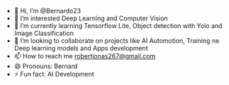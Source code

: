 - 👋 Hi, I’m @Bernardo23
- 👀 I’m interested Deep Learning and Computer Vision
- 🌱 I’m currently learning Tensorflow Lite, Object detection with Yolo and Image Classification
- 💞️ I’m looking to collaborate on projects like AI Automotion, Training ne Deep learning models  and Apps development
- 📫 How to reach me robertjonas267@gmail.com
- 😄 Pronouns: Bernard
- ⚡ Fun fact: AI Development

<!---
Jonad23/Jonad23 is a ✨ special ✨ repository because its `README.md` (this file) appears on your GitHub profile.
You can click the Preview link to take a look at your changes.
--->

